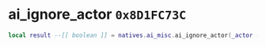 # ai_ignore_actor `0x8D1FC73C`

```lua
local result --[[ boolean ]] = natives.ai_misc.ai_ignore_actor(_actor --[[ integer ]])
```